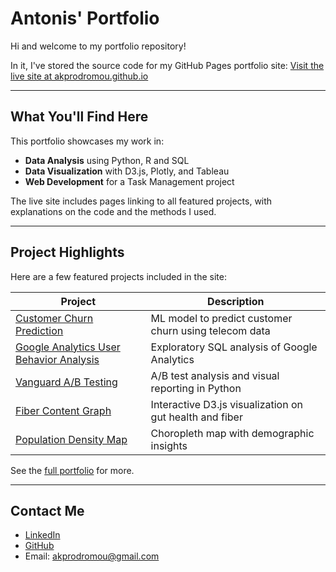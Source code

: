 # Antonis' Portfolio

Hi and welcome to my portfolio repository!

In it, I've stored the source code for my GitHub Pages portfolio site:
[Visit the live site at akprodromou.github.io](https://akprodromou.github.io/)

---

## What You'll Find Here

This portfolio showcases my work in:
- **Data Analysis** using Python, R and SQL
- **Data Visualization** with D3.js, Plotly, and Tableau
- **Web Development** for a Task Management project

The live site includes pages linking to all featured projects, with explanations on the code and the methods I used.

---

## Project Highlights

Here are a few featured projects included in the site:

| Project | Description |
|--------|-------------|
| [Customer Churn Prediction](https://github.com/akprodromou/customer-churn-prediction) | ML model to predict customer churn using telecom data |
| [Google Analytics User Behavior Analysis](https://github.com/akprodromou/Google-Analytics-User-Analysis) | Exploratory SQL analysis of Google Analytics |
| [Vanguard A/B Testing](https://github.com/akprodromou/vanguard-ab-testing) | A/B test analysis and visual reporting in Python |
| [Fiber Content Graph](https://github.com/akprodromou/fiber-content-graph) | Interactive D3.js visualization on gut health and fiber |
| [Population Density Map](https://github.com/akprodromou/population-density-map) | Choropleth map with demographic insights |

See the [full portfolio](https://akprodromou.github.io/) for more.

---

## Contact Me

- [LinkedIn](https://www.linkedin.com/in/antony-k-91299b382/)
- [GitHub](https://github.com/akprodromou)
- Email: akprodromou@gmail.com
